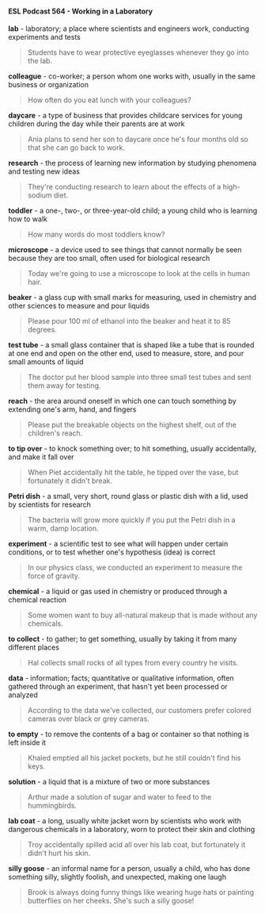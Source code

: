 #### ESL Podcast 564 - Working in a Laboratory

**lab** - laboratory; a place where scientists and engineers work, conducting
experiments and tests

> Students have to wear protective eyeglasses whenever they go into the lab.

**colleague** - co-worker; a person whom one works with, usually in the same
business or organization

> How often do you eat lunch with your colleagues?

**daycare** - a type of business that provides childcare services for young children
during the day while their parents are at work

> Ania plans to send her son to daycare once he's four months old so that she
can go back to work.

**research** - the process of learning new information by studying phenomena and
testing new ideas

> They're conducting research to learn about the effects of a high-sodium diet.

**toddler** - a one-, two-, or three-year-old child; a young child who is learning how
to walk

> How many words do most toddlers know?

**microscope** - a device used to see things that cannot normally be seen
because they are too small, often used for biological research

> Today we're going to use a microscope to look at the cells in human hair.

**beaker** - a glass cup with small marks for measuring, used in chemistry and
other sciences to measure and pour liquids

> Please pour 100 ml of ethanol into the beaker and heat it to 85 degrees.

**test tube** - a small glass container that is shaped like a tube that is rounded at
one end and open on the other end, used to measure, store, and pour small
amounts of liquid

> The doctor put her blood sample into three small test tubes and sent them away
for testing.

**reach** - the area around oneself in which one can touch something by extending
one's arm, hand, and fingers

> Please put the breakable objects on the highest shelf, out of the children's
reach.

**to tip over** - to knock something over; to hit something, usually accidentally, and
make it fall over

> When Piet accidentally hit the table, he tipped over the vase, but fortunately it
didn't break.

**Petri dish** - a small, very short, round glass or plastic dish with a lid, used by
scientists for research

> The bacteria will grow more quickly if you put the Petri dish in a warm, damp
location.

**experiment** - a scientific test to see what will happen under certain conditions,
or to test whether one's hypothesis (idea) is correct

> In our physics class, we conducted an experiment to measure the force of
gravity.

**chemical** - a liquid or gas used in chemistry or produced through a chemical
reaction

> Some women want to buy all-natural makeup that is made without any
chemicals.

**to collect** - to gather; to get something, usually by taking it from many different
places

> Hal collects small rocks of all types from every country he visits.

**data** - information; facts; quantitative or qualitative information, often gathered
through an experiment, that hasn't yet been processed or analyzed

> According to the data we've collected, our customers prefer colored cameras
over black or grey cameras.

**to empty** - to remove the contents of a bag or container so that nothing is left
inside it

> Khaled emptied all his jacket pockets, but he still couldn't find his keys.

**solution** - a liquid that is a mixture of two or more substances

> Arthur made a solution of sugar and water to feed to the hummingbirds.

**lab coat** - a long, usually white jacket worn by scientists who work with
dangerous chemicals in a laboratory, worn to protect their skin and clothing

> Troy accidentally spilled acid all over his lab coat, but fortunately it didn't hurt
his skin.

**silly goose** - an informal name for a person, usually a child, who has done
something silly, slightly foolish, and unexpected, making one laugh

> Brook is always doing funny things like wearing huge hats or painting butterflies
on her cheeks. She's such a silly goose!


